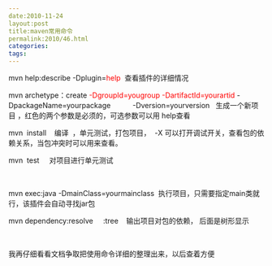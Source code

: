 ```yaml
---
date:2010-11-24
layout:post
title:maven常用命令
permalink:2010/46.html
categories:
tags:
---
```



<p>mvn help:describe -Dplugin=<span style="color: #ff0000;">help</span> &nbsp;查看插件的详细情况</p> <p>mvn archetype：create <span style="color: #ff0000;">-DgroupId=yougroup -DartifactId=yourartid</span> -DpackageName=yourpackage &nbsp; &nbsp; &nbsp; &nbsp; &nbsp; -Dversion=yourversion &nbsp; 生成一个新项目 ，红色的两个参数是必须的，可选参数可以用 help查看</p> <p>mvn &nbsp;install &nbsp; &nbsp;编译 &nbsp;，单元测试，打包项目， &nbsp;-X 可以打开调试开关，查看包的依赖关系，当包冲突时可以用来查看。</p> <p>mvn &nbsp;test &nbsp; &nbsp; 对项目进行单元测试</p> <p>&nbsp;</p> <p>mvn exec:java -DmainClass=yourmainclass &nbsp;执行项目，只需要指定main类就行，该插件会自动寻找jar包</p> <p>mvn dependency:resolve &nbsp; &nbsp; :tree &nbsp; &nbsp;输出项目对包的依赖， 后面是树形显示</p> <p>&nbsp;</p> <p>我再仔细看看文档争取把使用命令详细的整理出来，以后查着方便</p>